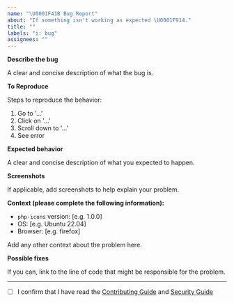 ```yaml
---
name: "\U0001F41B Bug Report"
about: "If something isn't working as expected \U0001F914."
title: ""
labels: "i: bug"
assignees: ""
---
```


**Describe the bug**

A clear and concise description of what the bug is.

**To Reproduce**

Steps to reproduce the behavior:

1. Go to '…'
2. Click on '…'
3. Scroll down to '…'
4. See error

**Expected behavior**

A clear and concise description of what you expected to happen.

**Screenshots**

If applicable, add screenshots to help explain your problem.

**Context (please complete the following information):**

- `php-icons` version: [e.g. 1.0.0]
- OS: [e.g. Ubuntu 22.04]
- Browser: [e.g. firefox]

Add any other context about the problem here.

**Possible fixes**

If you can, link to the line of code that might be responsible for the problem.

---

- [ ] I confirm that I have read the
      [Contributing Guide](./../../CONTRIBUTING.md) and
      [Security Guide](./../../SECURITY.md)
